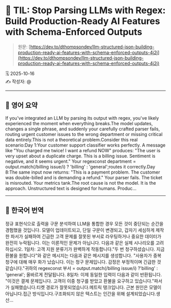 # 📌 TIL: Stop Parsing LLMs with Regex: Build Production-Ready AI Features with Schema-Enforced Outputs

> 원문: [https://dev.to/dthompsondev/llm-structured-json-building-production-ready-ai-features-with-schema-enforced-outputs-4j2j](https://dev.to/dthompsondev/llm-structured-json-building-production-ready-ai-features-with-schema-enforced-outputs-4j2j)

🗓 2025-10-16  
✍️ 작성자: @

---

## 🔹 영어 요약

If you've integrated an LLM by parsing its output with regex, you've likely experienced the moment when everything breaks.The model updates, changes a single phrase, and suddenly your carefully crafted parser fails, routing urgent customer issues to the wrong department or missing critical data entirely.This is not a theoretical problem.Consider this real scenario:Day 1:Your customer support classifier works perfectly. A message like "You charged me twice! I want a refund NOW" produces: "The user is very upset about a duplicate charge. This is a billing issue. Sentiment is negative, and it seems urgent." Your regexconst department = output.match(/billing issue/i) ? 'billing' : 'general';routes it correctly.Day 8:The same input now returns: "This is a payment problem. The customer was double-billed and is demanding a refund." Your parser fails. The ticket is misrouted. Your metrics tank.The root cause is not the model. It is the approach. Unstructured text is designed for humans. Produc...

---

## 🔸 한국어 번역

정규 표현식으로 출력을 구문 분석하여 LLM을 통합한 경우 모든 것이 중단되는 순간을 경험했을 것입니다. 모델이 업데이트되고, 단일 구문이 변경되고, 갑자기 세심하게 제작한 파서가 실패하여 긴급한 고객 문제를 잘못된 부서로 라우팅하거나 중요한 데이터가 완전히 누락됩니다. 이는 이론적인 문제가 아닙니다. 다음과 같은 실제 시나리오를 고려하십시오. 1일차: 고객 지원 분류기가 완벽하게 작동합니다."두 번 청구하셨습니다. 지금 환불을 원합니다"와 같은 메시지는 다음과 같은 메시지를 생성합니다. "사용자가 중복 청구에 대해 매우 화가 났습니다. 이는 청구 문제입니다. 감정은 부정적이며 긴급한 것 같습니다."귀하의 regexconst 부서 = output.match(/billing issue/i) ?'billing' : 'general'; 올바르게 전달됩니다. 8일차: 이제 동일한 입력이 다음과 같이 반환됩니다. "이것은 결제 문제입니다. 고객이 이중 청구를 받았고 환불을 요구하고 있습니다."파서가 실패했습니다.티켓 경로가 잘못되었습니다.메트릭 탱크입니다. 근본 원인은 모델이 아닙니다.접근 방식입니다.구조화되지 않은 텍스트는 인간을 위해 설계되었습니다.생산...
